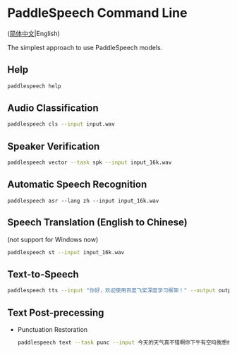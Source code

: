 # PaddleSpeech Command Line

([简体中文](./README_cn.md)|English)

The simplest approach to use PaddleSpeech models.

## Help

 ```bash
 paddlespeech help
 ```

## Audio Classification

 ```bash
 paddlespeech cls --input input.wav
 ```

## Speaker Verification

 ```bash
 paddlespeech vector --task spk --input input_16k.wav
 ```

## Automatic Speech Recognition

 ```
 paddlespeech asr --lang zh --input input_16k.wav
 ```

## Speech Translation (English to Chinese)

(not support for Windows now)

 ```bash
 paddlespeech st --input input_16k.wav
 ```

## Text-to-Speech

 ```bash
 paddlespeech tts --input "你好，欢迎使用百度飞桨深度学习框架！" --output output.wav
 ```

## Text Post-precessing

- Punctuation Restoration
  ```bash
  paddlespeech text --task punc --input 今天的天气真不错啊你下午有空吗我想约你一起去吃饭
  ```
